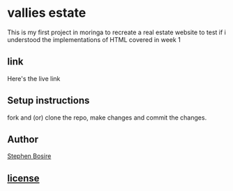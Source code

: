 # vallies estate
This is my first project in moringa to recreate a real estate website to test if i understood the implementations of HTML covered in week 1


## link
Here's the live link



## Setup instructions
fork and (or) clone the repo, make changes and commit the changes.



## Author
[Stephen Bosire](https://github.com/bossteve1)


## [license](https://github.com/bossteve1/firstproject/blob/master/LICENSE)


